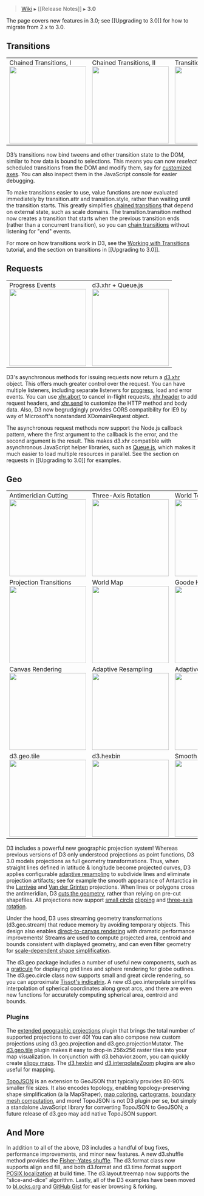 > [Wiki](Home) ▸ [[Release Notes]] ▸ **3.0**

The page covers new features in 3.0; see [[Upgrading to 3.0]] for how to migrate from 2.x to 3.0.

## Transitions

<table>
  <tr height="146" valign="top">
    <td>Chained Transitions, I<br><a href="http://bl.ocks.org/3903818"><img src="https://raw.github.com/gist/3903818/thumbnail.png" width="202"></a></td>
    <td>Chained Transitions, II<br><a href="http://bl.ocks.org/3943967"><img src="https://raw.github.com/gist/3943967/thumbnail.png" width="202"></a></td>
    <td>Transition Reselection, I<br><a href="http://bl.ocks.org/4323929"><img src="https://raw.github.com/gist/4323929/thumbnail.png" width="202"></a></td>
    <td>Transition Reselection, II<br><a href="http://bl.ocks.org/3885705"><img src="https://raw.github.com/gist/3885705/thumbnail.png" width="202"></a></td>
  </tr>
</table>

D3’s transitions now bind tweens and other transition state to the DOM, similar to how data is bound to selections. This means you can now _reselect_ scheduled transitions from the DOM and modify them, say for [customized](http://bl.ocks.org/3885705) [axes](http://bl.ocks.org/4323929). You can also inspect them in the JavaScript console for easier debugging.

To make transitions easier to use, value functions are now evaluated immediately by transition.attr and transition.style, rather than waiting until the transition starts. This greatly simplifies [chained transitions](http://bl.ocks.org/3903818) that depend on external state, such as scale domains. The transition.transition method now creates a transition that starts when the previous transition ends (rather than a concurrent transition), so you can [chain transitions](http://bl.ocks.org/3943967) without listening for "end" events.

For more on how transitions work in D3, see the [Working with Transitions](http://bost.ocks.org/mike/transition/) tutorial, and the section on transitions in [[Upgrading to 3.0]].

## Requests

<table>
  <tr height="146" valign="bottom">
    <td>Progress Events<br><a href="http://bl.ocks.org/3750941"><img src="https://raw.github.com/gist/3750941/thumbnail.png" width="202"></a></td>
    <td>d3.xhr + Queue.js<br><a href="http://bl.ocks.org/4060606"><img src="https://raw.github.com/gist/4060606/thumbnail.png" width="202"></a></td>
  </tr>
</table>

D3's asynchronous methods for issuing requests now return a [d3.xhr](Requests#wiki-d3_xhr) object. This offers much greater control over the request. You can have multiple listeners, including separate listeners for [progress](http://bl.ocks.org/3750941), load and error events. You can use [xhr.abort](Requests#wiki-abort) to cancel in-flight requests, [xhr.header](Requests#wiki-header) to add request headers, and [xhr.send](Requests#wiki-send) to customize the HTTP method and body data. Also, D3 now begrudgingly provides CORS compatibility for IE9 by way of Microsoft's nonstandard XDomainRequest object.

The asynchronous request methods now support the Node.js callback pattern, where the first argument to the callback is the error, and the second argument is the result. This makes d3.xhr compatible with asynchronous JavaScript helper libraries, such as [Queue.js](/mbostock/queue), which makes it much easier to load multiple resources in parallel. See the section on requests in [[Upgrading to 3.0]] for examples.

## Geo

<table>
  <tr height="146" valign="top">
    <td>Antimeridian Cutting<br><a href="http://bl.ocks.org/3788999"><img src="https://raw.github.com/gist/3788999/thumbnail.png" width="202"></a></td>
    <td>Three-Axis Rotation<br><a href="http://bl.ocks.org/4282586"><img src="https://raw.github.com/gist/4282586/thumbnail.png" width="202"></a></td>
    <td>World Tour<br><a href="http://bl.ocks.org/4183330"><img src="https://raw.github.com/gist/4183330/thumbnail.png" width="202"></a></td>
    <td>Satellite + Graticule<br><a href="http://bl.ocks.org/3790444"><img src="https://raw.github.com/gist/3790444/thumbnail.png" width="202"></a></td>
  </tr>
  <tr height="146" valign="bottom">
    <td>Projection Transitions<br><a href="http://bl.ocks.org/3711652"><img src="https://raw.github.com/gist/3711652/thumbnail.png" width="202"></a></td>
    <td>World Map<br><a href="http://bl.ocks.org/4180634"><img src="https://raw.github.com/gist/4180634/thumbnail.png" width="202"></a></td>
    <td>Goode Homolosine<br><a href="http://bl.ocks.org/3739752"><img src="http://d3js.org/ex/goode-homolosine.png" width="202"></a></td>
    <td>Clipping<br><a href="http://www.jasondavies.com/maps/clip/"><img src="http://d3js.org/ex/geo-clip.png" width="202"></a></td>
  </tr>
  <tr height="146" valign="bottom">
    <td>Canvas Rendering<br><a href="http://bl.ocks.org/3783604"><img src="https://raw.github.com/gist/3783604/thumbnail.png" width="202"></a></td>
    <td>Adaptive Resampling<br><a href="http://bl.ocks.org/3795544"><img src="https://raw.github.com/gist/3795544/thumbnail.png" width="202"></a></td>
    <td>Adaptive Resampling, II<br><a href="http://bl.ocks.org/3796831"><img src="https://raw.github.com/gist/3796831/thumbnail.png" width="202"></a></td>
    <td>TopoJSON<br><a href="http://bl.ocks.org/4108203"><img src="https://raw.github.com/gist/4108203/thumbnail.png" width="202"></a></td>
  </tr>
  <tr height="146" valign="bottom">
    <td>d3.geo.tile<br><a href="http://bl.ocks.org/4150951"><img src="https://raw.github.com/gist/4150951/thumbnail.png" width="202"></a></td>
    <td>d3.hexbin<br><a href="http://bl.ocks.org/4330486"><img src="https://raw.github.com/gist/4330486/thumbnail.png" width="202"></a></td>
    <td>Smooth Zooming<br><a href="http://bl.ocks.org/3828981"><img src="https://raw.github.com/gist/3828981/thumbnail.png" width="202"></a></td>
    <td>Sinu-Mollweide<br><a href="http://bl.ocks.org/4319903"><img src="https://raw.github.com/gist/4319903/thumbnail.png" width="202"></a></td>
  </tr>
</table>

D3 includes a powerful new geographic projection system! Whereas previous versions of D3 only understood projections as point functions, D3 3.0 models projections as full geometry transformations. Thus, when straight lines defined in latitude & longitude become projected curves, D3 applies configurable [adaptive resampling](http://bl.ocks.org/3795544) to subdivide lines and eliminate projection artifacts; see for example the smooth appearance of Antarctica in the [Larrivée](http://bl.ocks.org/3719042) and [Van der Grinten](http://bl.ocks.org/3796831) projections. When lines or polygons cross the antimeridian, D3 [cuts the geometry](http://bl.ocks.org/3788999), rather than relying on pre-cut shapefiles. All projections now support [small circle](http://bl.ocks.org/3790444) [clipping](http://www.jasondavies.com/maps/clip/) and [three-axis rotation](http://bl.ocks.org/4282586).

Under the hood, D3 uses streaming geometry transformations (d3.geo.stream) that reduce memory by avoiding temporary objects. This design also enables [direct-to-canvas rendering](http://bl.ocks.org/4183330) with dramatic performance improvements! Streams are used to compute projected area, centroid and bounds consistent with displayed geometry, and can even filter geometry for [scale-dependent shape simplification](http://bost.ocks.org/mike/simplify/).

The d3.geo package includes a number of useful new components, such as a [graticule](http://bl.ocks.org/3664049) for displaying grid lines and sphere rendering for globe outlines. The d3.geo.circle class now supports small and great circle rendering, so you can approximate [Tissot's indicatrix](http://bl.ocks.org/4052873). A new d3.geo.interpolate simplifies interpolation of spherical coordinates along great arcs, and there are even new functions for accurately computing spherical area, centroid and bounds.

### Plugins

The [extended geographic projections](/d3/d3-plugins/tree/master/geo/projection) plugin that brings the total number of supported projections to over 40! You can also compose new custom projections using d3.geo.projection and d3.geo.projectionMutator. The [d3.geo.tile](http://bl.ocks.org/4150951) plugin makes it easy to drop-in 256x256 raster tiles into your map visualization. In conjunction with d3.behavior.zoom, you can quickly create [slippy maps](http://bl.ocks.org/4132797). The [d3.hexbin](http://bl.ocks.org/4330486) and [d3.interpolateZoom](http://bl.ocks.org/3828981) plugins are also useful for mapping.

[TopoJSON](https://github.com/mbostock/topojson) is an extension to GeoJSON that typically provides 80-90% smaller file sizes. It also encodes topology, enabling topology-preserving shape simplification (à la MapShaper), [map coloring](http://bl.ocks.org/4180634), [cartograms](http://prag.ma/code/d3-cartogram/), [boundary mesh computation](http://bl.ocks.org/4090870), and more! TopoJSON is not D3 plugin per se, but simply a standalone JavaScript library for converting TopoJSON to GeoJSON; a future release of d3.geo may add native TopoJSON support.

## And More

In addition to all of the above, D3 includes a handful of bug fixes, performance improvements, and minor new features. A new d3.shuffle method provides the [Fisher–Yates shuffle](http://bost.ocks.org/mike/shuffle/). The d3.format class now supports align and fill, and both d3.format and d3.time.format support [POSIX localization](http://en.wikipedia.org/wiki/Locale) at build time. The d3.layout.treemap now supports the "slice-and-dice" algorithm. Lastly, all of the D3 examples have been moved to [bl.ocks.org](http://bl.ocks.org) and [GitHub Gist](http://gist.github.com) for easier browsing & forking.